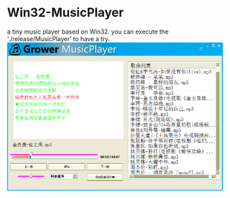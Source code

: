 # Win32-MusicPlayer
a tiny music player based on Win32.
you can execute the './release/MusicPlayer' to have a try.
 ![image](https://github.com/GaoRong/Win32-MusicPlayer/blob/master/Release/musicPlayer.png)

